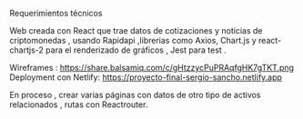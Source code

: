 Requerimientos técnicos

Web creada con React que trae datos de cotizaciones y noticias de criptomonedas , usando Rapidapi ,librerias como Axios, Chart.js y react-chartjs-2 para el renderizado de gráficos , Jest para test .

Wireframes : https://share.balsamiq.com/c/gHtzzycPuPRAqfgHK7gTKT.png
Deployment con Netlify: https://proyecto-final-sergio-sancho.netlify.app

En proceso , crear varias páginas con datos de otro tipo de activos relacionados , rutas con Reactrouter.
